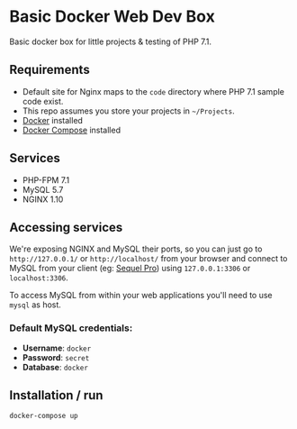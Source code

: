 # Basic Docker Web Dev Box

Basic docker box for little projects & testing of PHP 7.1.

##  Requirements

- Default site for Nginx maps to the `code` directory where PHP 7.1 sample code exist.
- This repo assumes you store your projects in  `~/Projects`.
- [Docker](https://docs.docker.com/engine/installation/) installed
- [Docker Compose](https://docs.docker.com/compose/install/) installed

## Services

- PHP-FPM 7.1
- MySQL 5.7
- NGINX 1.10

## Accessing services

We're exposing NGINX and MySQL their ports, so you can just go to `http://127.0.0.1/` or `http://localhost/` from your browser and connect to MySQL from your client (eg: [Sequel Pro](https://www.sequelpro.com/)) using `127.0.0.1:3306` or `localhost:3306`.

To access MySQL from within your web applications you'll need to use `mysql` as host.

### Default MySQL credentials:

- **Username**: `docker`
- **Password**: `secret`
- **Database**: `docker`

## Installation / run

```bash
docker-compose up
```
